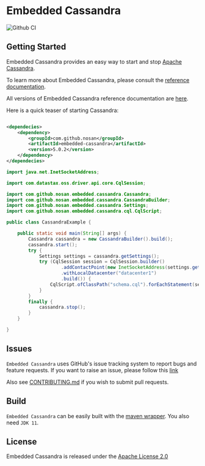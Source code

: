 Embedded Cassandra
===========
![Github CI](https://github.com/nosan/embedded-cassandra/workflows/build/badge.svg)

## Getting Started

Embedded Cassandra provides an easy way to start and stop [Apache Cassandra](https://cassandra.apache.org).

To learn more about Embedded Cassandra, please consult
the [reference documentation](https://nosan.github.io/embedded-cassandra/5.0.2).

All versions of Embedded Cassandra reference documentation are [here](https://nosan.github.io/embedded-cassandra).

Here is a quick teaser of starting Cassandra:

```xml

<dependecies>
    <dependency>
        <groupId>com.github.nosan</groupId>
        <artifactId>embedded-cassandra</artifactId>
        <version>5.0.2</version>
    </dependency>
</dependecies>
```

```java
import java.net.InetSocketAddress;

import com.datastax.oss.driver.api.core.CqlSession;

import com.github.nosan.embedded.cassandra.Cassandra;
import com.github.nosan.embedded.cassandra.CassandraBuilder;
import com.github.nosan.embedded.cassandra.Settings;
import com.github.nosan.embedded.cassandra.cql.CqlScript;

public class CassandraExample {

	public static void main(String[] args) {
		Cassandra cassandra = new CassandraBuilder().build();
		cassandra.start();
		try {
			Settings settings = cassandra.getSettings();
			try (CqlSession session = CqlSession.builder()
					.addContactPoint(new InetSocketAddress(settings.getAddress(), settings.getPort()))
					.withLocalDatacenter("datacenter1")
					.build()) {
				CqlScript.ofClassPath("schema.cql").forEachStatement(session::execute);
			}
		}
		finally {
			cassandra.stop();
		}
	}

}
```

## Issues

`Embedded Cassandra` uses GitHub's issue tracking system to report bugs and feature requests. If you want to raise an
issue, please follow this [link](https://github.com/nosan/embedded-cassandra/issues)

Also see [CONTRIBUTING.md](CONTRIBUTING.md) if you wish to submit pull requests.

## Build

`Embedded Cassandra` can be easily built with the [maven wrapper](https://github.com/takari/maven-wrapper). You also
need `JDK 11`.

## License

Embedded Cassandra is released under the [Apache License 2.0](https://www.apache.org/licenses/LICENSE-2.0)
